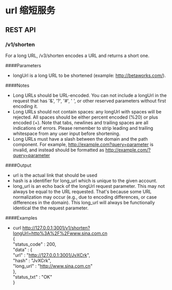 # url 缩短服务
## REST API
### /v1/shorten
For a long URL, /v3/shorten encodes a URL and returns a short one.

####Parameters

* longUrl is a long URL to be shortened (example: http://betaworks.com/).

####Notes

* Long URLs should be URL-encoded. You can not include a longUrl in the request that has '&', '?', '#', ' ', or other reserved parameters without first encoding it.
* Long URLs should not contain spaces: any longUrl with spaces will be rejected. All spaces should be either percent encoded (%20) or plus encoded (+). Note that tabs, newlines and trailing spaces are all indications of errors. Please remember to strip leading and trailing whitespace from any user input before shortening.
* Long URLs must have a slash between the domain and the path component. For example, http://example.com?query=parameter is invalid, and instead should be formatted as http://example.com/?query=parameter

####Output

* url is the actual link that should be used
* hash is a identifier for long_url which is unique to the given account.
* long_url is an echo back of the longUrl request parameter. This may not always be equal to the URL requested. That's because some URL normalization may occur (e.g., due to encoding differences, or case differences in the domain). This long_url will always be functionally identical the the request parameter.

####Examples

* curl http://127.0.0.1:3001/v1/shorten?longUrl=http%3A%2F%2Fwww.sina.com.cn  
    {  
      "status_code" : 200,  
      "data" : {  
        "url"      : "http://127.0.0.1:3001/JvXCrk",  
        "hash"     : "JvXCrk",  
        "long_url" : "http://www.sina.com.cn"  
      },  
      "status_txt" : "OK"  
    }
